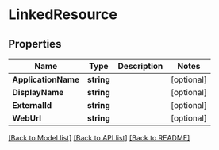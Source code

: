 # LinkedResource

## Properties

Name | Type | Description | Notes
------------ | ------------- | ------------- | -------------
**ApplicationName** | **string** |  | [optional] 
**DisplayName** | **string** |  | [optional] 
**ExternalId** | **string** |  | [optional] 
**WebUrl** | **string** |  | [optional] 

[[Back to Model list]](../README.md#documentation-for-models) [[Back to API list]](../README.md#documentation-for-api-endpoints) [[Back to README]](../README.md)


